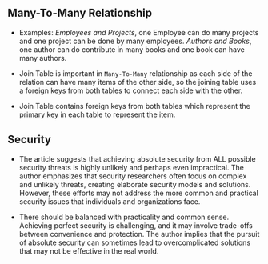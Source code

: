 ## Many-To-Many Relationship
- Examples: 
*Employees and Projects*, one Employee can do many projects and one project can be done by many employees. 
*Authors and Books*, one author can do contribute in many books and one book can have many authors. 

- Join Table is important in `Many-To-Many` relationship as each side of the relation can have many items of the other side, so the joining table uses a foreign keys from both tables to connect each side with the other.

- Join Table contains foreign keys from both tables which represent the primary key in each table to represent the item.

## Security
- The article suggests that achieving absolute security from ALL possible security threats is highly unlikely and perhaps even impractical. The author emphasizes that security researchers often focus on complex and unlikely threats, creating elaborate security models and solutions. However, these efforts may not address the more common and practical security issues that individuals and organizations face.

 - There should be balanced with practicality and common sense. Achieving perfect security is challenging, and it may involve trade-offs between convenience and protection. The author implies that the pursuit of absolute security can sometimes lead to overcomplicated solutions that may not be effective in the real world.










